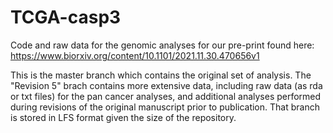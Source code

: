 # TCGA-casp3

Code and raw data for the genomic analyses for our pre-print found here: https://www.biorxiv.org/content/10.1101/2021.11.30.470656v1

This is the master branch which contains the original set of analysis. The "Revision 5" brach contains more extensive data, including raw data (as rda or txt files) for the pan cancer analyses, and additional analyses performed during revisions of the original manuscript prior to publication. That branch is stored in LFS format given the size of the repository. 
